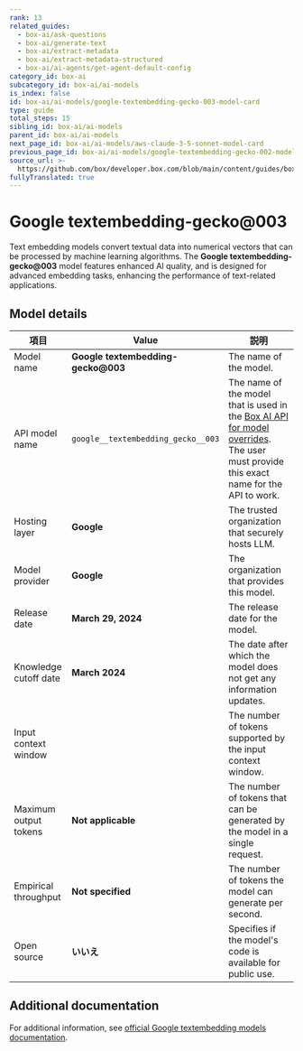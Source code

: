 ```yaml
---
rank: 13
related_guides:
  - box-ai/ask-questions
  - box-ai/generate-text
  - box-ai/extract-metadata
  - box-ai/extract-metadata-structured
  - box-ai/ai-agents/get-agent-default-config
category_id: box-ai
subcategory_id: box-ai/ai-models
is_index: false
id: box-ai/ai-models/google-textembedding-gecko-003-model-card
type: guide
total_steps: 15
sibling_id: box-ai/ai-models
parent_id: box-ai/ai-models
next_page_id: box-ai/ai-models/aws-claude-3-5-sonnet-model-card
previous_page_id: box-ai/ai-models/google-textembedding-gecko-002-model-card
source_url: >-
  https://github.com/box/developer.box.com/blob/main/content/guides/box-ai/ai-models/google-textembedding-gecko-003-model-card.md
fullyTranslated: true
---
```

# Google textembedding-gecko@003

Text embedding models convert textual data into numerical vectors that can be processed by machine learning algorithms. The **Google textembedding-gecko@003** model features enhanced AI quality, and is designed for advanced embedding tasks, enhancing the performance of text-related applications.

## Model details

| 項目                    | Value                              | 説明                                                                                                                                                |
| --------------------- | ---------------------------------- | ------------------------------------------------------------------------------------------------------------------------------------------------- |
| Model name            | **Google textembedding-gecko@003** | The name of the model.                                                                                                                            |
| API model name        | `google__textembedding_gecko__003` | The name of the model that is used in the [Box AI API for model overrides][overrides]. The user must provide this exact name for the API to work. |
| Hosting layer         | **Google**                         | The trusted organization that securely hosts LLM.                                                                                                 |
| Model provider        | **Google**                         | The organization that provides this model.                                                                                                        |
| Release date          | **March 29, 2024**                 | The release date for the model.                                                                                                                   |
| Knowledge cutoff date | **March 2024**                     | The date after which the model does not get any information updates.                                                                              |
| Input context window  |                                    | The number of tokens supported by the input context window.                                                                                       |
| Maximum output tokens | **Not applicable**                 | The number of tokens that can be generated by the model in a single request.                                                                      |
| Empirical throughput  | **Not specified**                  | The number of tokens the model can generate per second.                                                                                           |
| Open source           | **いいえ**                            | Specifies if the model's code is available for public use.                                                                                        |

## Additional documentation

For additional information, see [official Google textembedding models documentation][vertex-ai-model].

[vertex-ai-model]: https://cloud.google.com/vertex-ai/generative-ai/docs/learn/models#models

[overrides]: g://box-ai/ai-agents/overrides-tutorial
